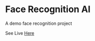 # Face Recognition AI

A demo face recognition project

See Live [Here](https://face-recognition-ai-frontend.herokuapp.com/)
